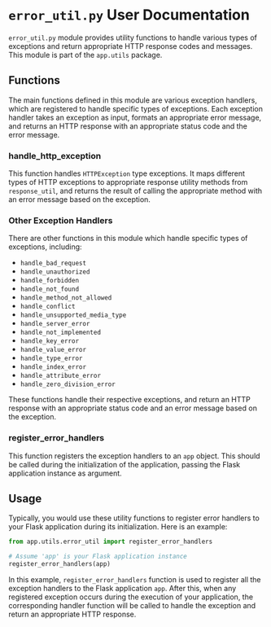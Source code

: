 # `error_util.py` User Documentation

`error_util.py` module provides utility functions to handle various types of exceptions and return appropriate HTTP response codes and messages. This module is part of the `app.utils` package.

## Functions

The main functions defined in this module are various exception handlers, which are registered to handle specific types of exceptions. Each exception handler takes an exception as input, formats an appropriate error message, and returns an HTTP response with an appropriate status code and the error message.

### handle_http_exception

This function handles `HTTPException` type exceptions. It maps different types of HTTP exceptions to appropriate response utility methods from `response_util`, and returns the result of calling the appropriate method with an error message based on the exception.

### Other Exception Handlers

There are other functions in this module which handle specific types of exceptions, including:

- `handle_bad_request`
- `handle_unauthorized`
- `handle_forbidden`
- `handle_not_found`
- `handle_method_not_allowed`
- `handle_conflict`
- `handle_unsupported_media_type`
- `handle_server_error`
- `handle_not_implemented`
- `handle_key_error`
- `handle_value_error`
- `handle_type_error`
- `handle_index_error`
- `handle_attribute_error`
- `handle_zero_division_error`

These functions handle their respective exceptions, and return an HTTP response with an appropriate status code and an error message based on the exception.

### register_error_handlers

This function registers the exception handlers to an `app` object. This should be called during the initialization of the application, passing the Flask application instance as argument.

## Usage

Typically, you would use these utility functions to register error handlers to your Flask application during its initialization. Here is an example:

```python
from app.utils.error_util import register_error_handlers

# Assume 'app' is your Flask application instance
register_error_handlers(app)
```

In this example, `register_error_handlers` function is used to register all the exception handlers to the Flask application `app`. After this, when any registered exception occurs during the execution of your application, the corresponding handler function will be called to handle the exception and return an appropriate HTTP response.